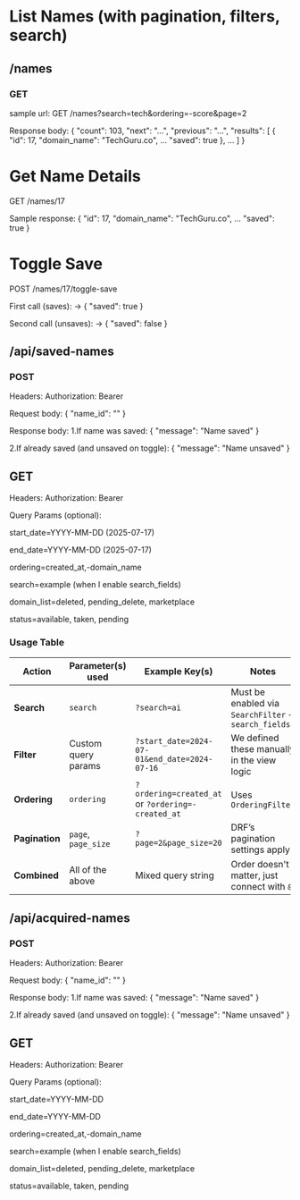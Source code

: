 #  List Names  (with pagination, filters, search)
## /names

### GET
 sample url: GET /names?search=tech&ordering=-score&page=2

Response body:
{
  "count": 103,
  "next": "...",
  "previous": "...",
  "results": [
    {
      "id": 17,
      "domain_name": "TechGuru.co",
      ...
      "saved": true
    },
    ...
  ]
}


# Get Name Details
GET /names/17

Sample response:
{
  "id": 17,
  "domain_name": "TechGuru.co",
  ...
  "saved": true
}






# Toggle Save
POST /names/17/toggle-save

First call (saves):
→ { "saved": true }

Second call (unsaves):
→ { "saved": false }





## /api/saved-names

### POST
Headers:
Authorization: Bearer <Clerk Token>

Request body:
{
  "name_id": "<UUID of a Name object>"
}


Response body:
1.If name was saved:
{ "message": "Name saved" }


2.If already saved (and unsaved on toggle):
{ "message": "Name unsaved" }



## GET
Headers:
Authorization: Bearer <Clerk Token>

Query Params (optional):

start_date=YYYY-MM-DD (2025-07-17)

end_date=YYYY-MM-DD (2025-07-17)

ordering=created_at,-domain_name

search=example (when I enable search_fields)

domain_list=deleted, pending_delete, marketplace

status=available, taken, pending


### Usage Table
| Action        | Parameter(s) used                | Example Key(s)                                          | Notes                            |
|---------------|----------------------------------|---------------------------------------------------------|----------------------------------|
| **Search**    | `search`                         | `?search=ai`                                            | Must be enabled via `SearchFilter` + `search_fields` |
| **Filter**    | Custom query params              | `?start_date=2024-07-01&end_date=2024-07-16`           | We defined these manually in the view logic         |
| **Ordering**  | `ordering`                       | `?ordering=created_at` or `?ordering=-created_at`      | Uses `OrderingFilter`                               |
| **Pagination**| `page`, `page_size`              | `?page=2&page_size=20`                                 | DRF’s pagination settings apply                     |
| **Combined**  | All of the above                 | Mixed query string                                     | Order doesn't matter, just connect with `&`         |




## /api/acquired-names

### POST
Headers:
Authorization: Bearer <Clerk Token>

Request body:
{
  "name_id": "<UUID of a Name object>"
}


Response body:
1.If name was saved:
{ "message": "Name saved" }


2.If already saved (and unsaved on toggle):
{ "message": "Name unsaved" }



## GET
Headers:
Authorization: Bearer <Clerk Token>

Query Params (optional):

start_date=YYYY-MM-DD

end_date=YYYY-MM-DD

ordering=created_at,-domain_name

search=example (when I enable search_fields)

domain_list=deleted, pending_delete, marketplace

status=available, taken, pending

